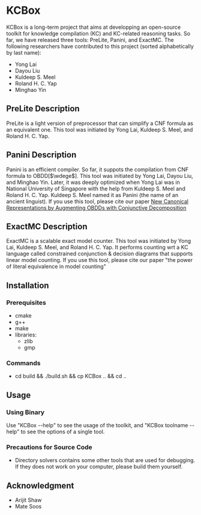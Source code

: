 # KCBox

KCBox is a long-term project that aims at developping an open-source toolkit for knowledge compilation (KC) and KC-related reasoning tasks. So far, we have released three tools: PreLite, Panini, and ExactMC.
The following researchers have contributed to this project (sorted alphabetically by last name): 

- Yong Lai
- Dayou Liu
- Kuldeep S. Meel
- Roland H. C. Yap
- Minghao Yin

<!-- ####################################################################### -->

## PreLite Description

PreLite is a light version of preprocessor that can simplify a CNF formula as an equivalent one. This tool was initiated by Yong Lai, Kuldeep S. Meel, and Roland H. C. Yap. 

## Panini Description

Panini is an efficient compiler. So far, it suppots the compilation from CNF formula to OBDD\[$\wdege$\]. This tool was initiated by Yong Lai, Dayou Liu, and Minghao Yin. Later, it was deeply optimized when Yong Lai was in National University of Singapore with the help from Kuldeep S. Meel and Roland H. C. Yap. Kuldeep S. Meel named it as Panini (the name of an ancient linguist). If you use this tool, please cite our paper [New Canonical Representations by Augmenting OBDDs with Conjunctive Decomposition](https://dblp.org/rec/journals/jair/LaiLY17.html?view=bibtex)

## ExactMC Description

ExactMC is a scalable exact model counter. This tool was initiated by Yong Lai, Kuldeep S. Meel, and Roland H. C. Yap. It performs counting wrt a KC language called constrained conjunction \& decision diagrams that supports linear model counting. If you use this tool, please cite our paper "the power of literal equivalence in model counting"

<!-- ####################################################################### -->

## Installation

### Prerequisites
- cmake 
- g++ 
- make
- libraries:
   - zlib
   - gmp

### Commands

* cd build && ./build.sh && cp KCBox .. && cd ..

<!-- ####################################################################### -->

## Usage

### Using Binary

Use "KCBox --help" to see the usage of the toolkit, and "KCBox toolname --help" to see the options of a single tool.

### Precautions for Source Code

- Directory solvers contains some other tools that are used for debugging. If they does not work on your computer, please build them yourself.

<!-- ####################################################################### -->

## Acknowledgment

- Arijit Shaw
- Mate Soos

